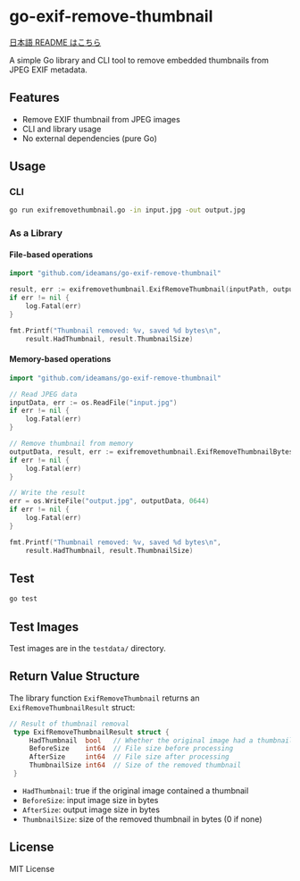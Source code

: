 # go-exif-remove-thumbnail

[日本語 README はこちら](README.ja.md)

A simple Go library and CLI tool to remove embedded thumbnails from JPEG EXIF metadata.

## Features

- Remove EXIF thumbnail from JPEG images
- CLI and library usage
- No external dependencies (pure Go)

## Usage

### CLI

```sh
go run exifremovethumbnail.go -in input.jpg -out output.jpg
```

### As a Library

#### File-based operations

```go
import "github.com/ideamans/go-exif-remove-thumbnail"

result, err := exifremovethumbnail.ExifRemoveThumbnail(inputPath, outputPath)
if err != nil {
    log.Fatal(err)
}

fmt.Printf("Thumbnail removed: %v, saved %d bytes\n", 
    result.HadThumbnail, result.ThumbnailSize)
```

#### Memory-based operations

```go
import "github.com/ideamans/go-exif-remove-thumbnail"

// Read JPEG data
inputData, err := os.ReadFile("input.jpg")
if err != nil {
    log.Fatal(err)
}

// Remove thumbnail from memory
outputData, result, err := exifremovethumbnail.ExifRemoveThumbnailBytes(inputData)
if err != nil {
    log.Fatal(err)
}

// Write the result
err = os.WriteFile("output.jpg", outputData, 0644)
if err != nil {
    log.Fatal(err)
}

fmt.Printf("Thumbnail removed: %v, saved %d bytes\n", 
    result.HadThumbnail, result.ThumbnailSize)
```

## Test

```sh
go test
```

## Test Images

Test images are in the `testdata/` directory.

## Return Value Structure

The library function `ExifRemoveThumbnail` returns an `ExifRemoveThumbnailResult` struct:

```go
// Result of thumbnail removal
 type ExifRemoveThumbnailResult struct {
     HadThumbnail  bool   // Whether the original image had a thumbnail
     BeforeSize    int64  // File size before processing
     AfterSize     int64  // File size after processing
     ThumbnailSize int64  // Size of the removed thumbnail
 }
```

- `HadThumbnail`: true if the original image contained a thumbnail
- `BeforeSize`: input image size in bytes
- `AfterSize`: output image size in bytes
- `ThumbnailSize`: size of the removed thumbnail in bytes (0 if none)

## License

MIT License
